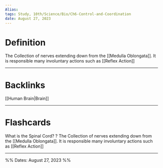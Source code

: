 ```yaml
---
Alias:
tags: Study, 10th/Science/Bio/Ch6-Control-and-Coordination
date: August 27, 2023
---
```

# Definition
The Collection of nerves extending down from the [[Medulla Oblongata]].
It is responsible many involuntary actions such as [[Reflex Action]]

---
# Backlinks
[[Human Brain|Brain]]

---
# Flashcards

What is the Spinal Cord?
?
The Collection of nerves extending down from the [[Medulla Oblongata]].
It is responsible many involuntary actions such as [[Reflex Action]]
<!--SR:!2024-04-19,118,220-->

---

%%
Dates: August 27, 2023
%%